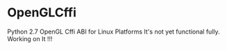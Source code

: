 # OpenGLCffi
Python 2.7 OpenGL Cffi ABI for Linux Platforms
It's not yet functional fully.
Working on It !!!
